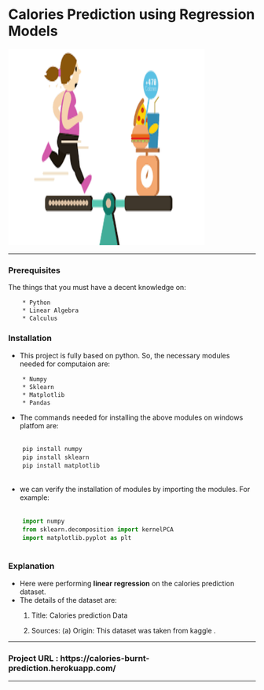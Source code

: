 <h1> Calories Prediction using Regression Models </h1>

<img src = '/images/8.png' height = 400 width = 400 >

<hr>

### Prerequisites

The things that you must have a decent knowledge on: 
```
    * Python
    * Linear Algebra
    * Calculus
```

### Installation

* This project is fully based on python. So, the necessary modules needed for computaion are:
```
    * Numpy
    * Sklearn
    * Matplotlib
    * Pandas
```
* The commands needed for installing the above modules on windows platfom are:
```python

    pip install numpy
    pip install sklearn
    pip install matplotlib
 
```
* we can verify the installation of modules by  importing the modules. For example:
```python

    import numpy
    from sklearn.decomposition import kernelPCA 
    import matplotlib.pyplot as plt
    
```
### Explanation 

* Here were performing **linear regression** on the calories prediction dataset.
* The details of the dataset are:
  1. Title: Calories prediction Data

  2. Sources:
    (a) Origin:  This dataset was taken from kaggle .

<hr>
<h3> Project URL : https://calories-burnt-prediction.herokuapp.com/ </h3>
<hr>

